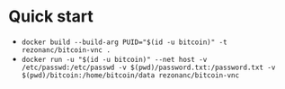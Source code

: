 # Quick start

* `docker build --build-arg PUID="$(id -u bitcoin)" -t rezonanc/bitcoin-vnc .`
* `docker run -u "$(id -u bitcoin)" --net host -v /etc/passwd:/etc/passwd -v $(pwd)/password.txt:/password.txt -v $(pwd)/bitcoin:/home/bitcoin/data rezonanc/bitcoin-vnc`
